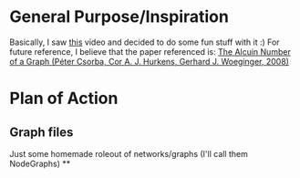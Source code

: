 General Purpose/Inspiration
===========================

Basically, I saw [this](https://www.youtube.com/watch?v=ZCVAGb1ee8A)
video and decided to do some fun stuff with it :) For future reference,
I believe that the paper referenced is: [The Alcuin Number of a Graph
(Péter Csorba, Cor A. J. Hurkens, Gerhard J. Woeginger,
2008)](https://link.springer.com/chapter/10.1007/978-3-540-87744-8_27)

Plan of Action
==============

Graph files
-----------

Just some homemade roleout of networks/graphs (I\'ll call them
NodeGraphs) \*\*
